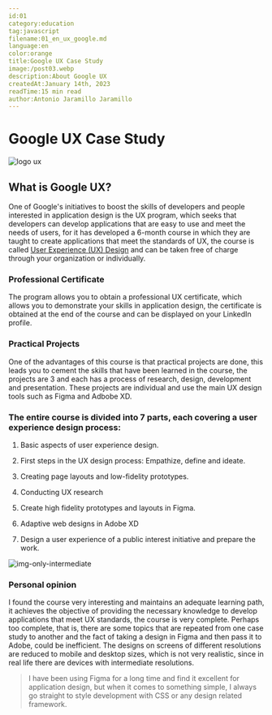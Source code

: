 ```yaml
---
id:01
category:education
tag:javascript
filename:01_en_ux_google.md
language:en
color:orange
title:Google UX Case Study
image:/post03.webp
description:About Google UX
createdAt:January 14th, 2023
readTime:15 min read
author:Antonio Jaramillo Jaramillo
---
```


# Google UX Case Study

![logo ux](https://backendblog.fly.dev/api/v2/images/articles/post03.webp)

## What is Google UX?

One of Google's initiatives to boost the skills of developers and people interested in application design is the UX program, which seeks that developers can develop applications that are easy to use and meet the needs of users, for it has developed a 6-month course in which they are taught to create applications that meet the standards of UX, the course is called [User Experience (UX) Design](hhttps://www.coursera.org/professional-certificates/google-ux-design) and can be taken free of charge through your organization or individually.

### Professional Certificate

The program allows you to obtain a professional UX certificate, which allows you to demonstrate your skills in application design, the certificate is obtained at the end of the course and can be displayed on your LinkedIn profile.

### Practical Projects

One of the advantages of this course is that practical projects are done, this leads you to cement the skills that have been learned in the course, the projects are 3 and each has a process of research, design, development and presentation. These projects are individual and use the main UX design tools such as Figma and Adbobe XD.

### The entire course is divided into 7 parts, each covering a user experience design process:

1. Basic aspects of user experience design.

2. First steps in the UX design process: Empathize, define and ideate.

3. Creating page layouts and low-fidelity prototypes.

4. Conducting UX research

5. Create high fidelity prototypes and layouts in Figma.

6. Adaptive web designs in Adobe XD

7. Design a user experience of a public interest initiative and prepare the work.


![img-only-intermediate](https://backendblog.fly.dev/api/v2/images/articles/post03-01.webp)

### Personal opinion

I found the course very interesting and maintains an adequate learning path, it achieves the objective of providing the necessary knowledge to develop applications that meet UX standards, the course is very complete. 
Perhaps too complete, that is, there are some topics that are repeated from one case study to another and the fact of taking a design in Figma and then pass it to Adobe, could be inefficient. The designs on screens of different resolutions are reduced to mobile and desktop sizes, which is not very realistic, since in real life there are devices with intermediate resolutions.

> I have been using Figma for a long time and find it excellent for application design, but when it comes to something simple, I always go straight to style development with CSS or any design related framework.

